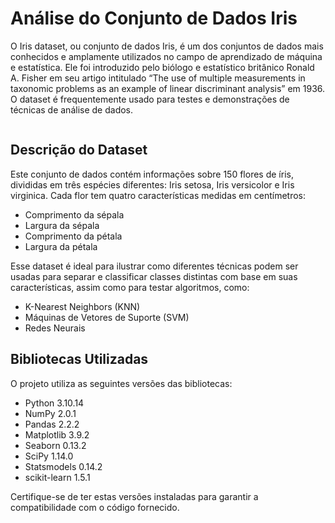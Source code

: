 # Análise do Conjunto de Dados Iris

O Iris dataset, ou conjunto de dados Iris, é um dos conjuntos de dados mais conhecidos e amplamente utilizados no campo de aprendizado de máquina e estatística. Ele foi introduzido pelo biólogo e estatístico britânico Ronald A. Fisher em seu artigo intitulado “The use of multiple measurements in taxonomic problems as an example of linear discriminant analysis” em 1936. O dataset é frequentemente usado para testes e demonstrações de técnicas de análise de dados.

<img src="">

## Descrição do Dataset

Este conjunto de dados contém informações sobre 150 flores de íris, divididas em três espécies diferentes: Iris setosa, Iris versicolor e Iris virginica. Cada flor tem quatro características medidas em centímetros:

- Comprimento da sépala
- Largura da sépala
- Comprimento da pétala
- Largura da pétala

Esse dataset é ideal para ilustrar como diferentes técnicas podem ser usadas para separar e classificar classes distintas com base em suas características, assim como para testar algoritmos, como:

- K-Nearest Neighbors (KNN)
- Máquinas de Vetores de Suporte (SVM)
- Redes Neurais

## Bibliotecas Utilizadas

O projeto utiliza as seguintes versões das bibliotecas:

- Python 3.10.14
- NumPy 2.0.1
- Pandas 2.2.2
- Matplotlib 3.9.2
- Seaborn 0.13.2
- SciPy 1.14.0
- Statsmodels 0.14.2
- scikit-learn 1.5.1

Certifique-se de ter estas versões instaladas para garantir a compatibilidade com o código fornecido.
